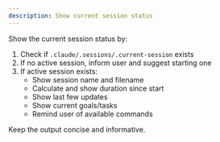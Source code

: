 ```yaml
---
description: Show current session status
---
```


<!-- Some parts of this command are specific to Claude Code,
especially folder locations, front matter, and argument passing.
Modify as needed if using with other coding agents. -->

Show the current session status by:

1. Check if `.claude/.sessions/.current-session` exists
2. If no active session, inform user and suggest starting one
3. If active session exists:
   - Show session name and filename
   - Calculate and show duration since start
   - Show last few updates
   - Show current goals/tasks
   - Remind user of available commands

Keep the output concise and informative.
